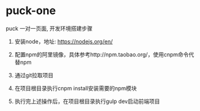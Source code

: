 # puck-one

puck 一对一页面, 开发环境搭建步骤

1. 安装node，地址: https://nodejs.org/en/

2. 配置npm的阿里镜像，具体参考http://npm.taobao.org/，使用cnpm命令代替npm

3. 通过git拉取项目

4. 在项目根目录执行cnpm install安装需要的npm模块

5. 执行完上述操作后，在项目根目录执行gulp dev启动前端项目
